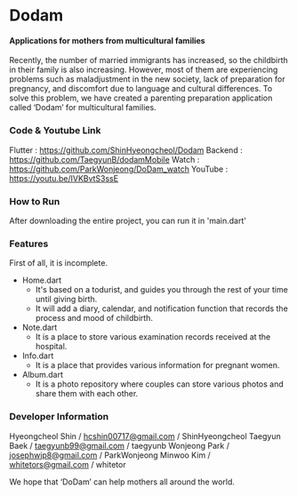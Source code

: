 # Dodam
#### Applications for mothers from multicultural families
Recently, the number of married immigrants has increased, so the childbirth in their family is also increasing. However, most of them are experiencing problems such as maladjustment in the new society, lack of preparation for pregnancy, and discomfort due to language and cultural differences. To solve this problem, we have created a parenting preparation application called ‘Dodam’ for multicultural families.

### Code & Youtube Link
Flutter : https://github.com/ShinHyeongcheol/Dodam
Backend : https://github.com/TaegyunB/dodamMobile
Watch : https://github.com/ParkWonjeong/DoDam_watch
YouTube : https://youtu.be/IVKBvtS3ssE

### How to Run
After downloading the entire project, you can run it in 'main.dart'

### Features
First of all, it is incomplete.
- Home.dart
    - It's based on a todurist, and guides you through the rest of your time until giving birth.
    - It will add a diary, calendar, and notification function that records the process and mood of childbirth.
- Note.dart
    - It is a place to store various examination records received at the hospital.
- Info.dart
    - It is a place that provides various information for pregnant women.
- Album.dart
    - It is a photo repository where couples can store various photos and share them with each other.

### Developer Information
Hyeongcheol Shin / hcshin00717@gmail.com / ShinHyeongcheol
Taegyun Baek / taegyunb99@gmail.com / taegyunb
Wonjeong Park / josephwjp8@gmail.com / ParkWonjeong
Minwoo Kim / whitetors@gmail.com / whitetor

We hope that ‘DoDam’ can help mothers all around the world.